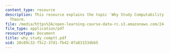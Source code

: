 ```yaml
---
content_type: resource
description: This resource explains the topic 'Why Study Computability' using Church-Turning
  Theorm.
file: /media/https%3A/open-learning-course-data-rc.s3.amazonaws.com/24-242-logic-ii-spring-2004/20c09c32f5c237d1fb4207a83153dbb5_why_study_comptt.pdf
file_type: application/pdf
resourcetype: Document
title: why_study_comptt.pdf
uid: 20c09c32-f5c2-37d1-fb42-07a83153dbb5
---
```

